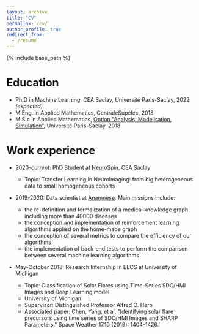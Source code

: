 ```yaml
---
layout: archive
title: "CV"
permalink: /cv/
author_profile: true
redirect_from:
  - /resume
---
```


{% include base_path %}

Education
======
* Ph.D in Machine Learning, CEA Saclay, Université Paris-Saclay, 2022 *(expected)*
* M.Eng. in Applied Mathematics, CentraleSupélec, 2018
* M.S.c in Applied Mathematics, [Option "Analysis, Modelisation, Simulation"](https://www.universite-paris-saclay.fr/formation/master/mathematiques-et-applications/m2-analyse-modelisation-simulation), Université Paris-Saclay, 2018

Work experience
======
* 2020-*current*:  PhD Student at [NeuroSpin](https://joliot.cea.fr/drf/joliot/en/Pages/research_entities/NeuroSpin.aspx), CEA Saclay
  * Topic: Transfer Learning in NeuroImaging: from big heterogeneous data to small homogeneous cohorts
* 2019-2020: Data scientist at [Anamnèse](https://pro.anamnese.care/en/anamnese-la-plateforme-e-sante-pour-ameliorer-les-parcours-de-soin). Main missions include:
  
  * the re-definition and formalization of a medical knowledge graph including more than 40000 diseases
  * the conception and implementation of reinforcement learning algorithms applied on the home-made graph 
  * the conception of several metrics to compare the efficiency of our algorithms
  * the implementation of back-end tests to perform the comparison between several machine learning algorithms
  
* May-October 2018: Research Internship in EECS at University of Michigan
  * Topic: Classification of Solar Flares using Time-Series SDO/HMI Images and Deep Learning model
  * University of Michigan
  * Supervisor: Distinguished Professor Alfred O. Hero
  * Associated paper: Chen, Yang, et al. "Identifying solar flare precursors using time series of SDO/HMI Images and SHARP Parameters." Space Weather 17.10 (2019): 1404-1426.'
  
<!--
Skills
======
* Skill 1
* Skill 2
  * Sub-skill 2.1
  * Sub-skill 2.2
  * Sub-skill 2.3
* Skill 3

Publications
======
  <ul>{% for post in site.publications %}
    {% include archive-single-cv.html %}
  {% endfor %}</ul>
  
Talks
======
  <ul>{% for post in site.talks %}
    {% include archive-single-talk-cv.html %}
  {% endfor %}</ul>
  
Teaching
======
  <ul>{% for post in site.teaching %}
    {% include archive-single-cv.html %}
  {% endfor %}</ul>
  
Service and leadership
======
* Currently signed in to 43 different slack teams
-->
